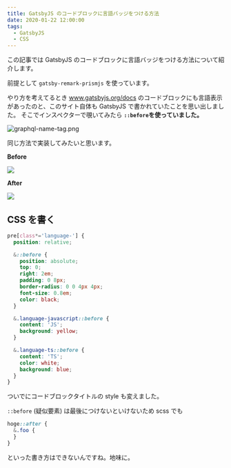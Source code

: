 ```yaml
---
title: GatsbyJS のコードブロックに言語バッジをつける方法
date: 2020-01-22 12:00:00
tags:
  - GatsbyJS
  - CSS
---
```


この記事では GatsbyJS のコードブロックに言語バッジをつける方法について紹介します。

前提として `gatsby-remark-prismjs` を使っています。

やり方を考えてるとき www.gatsbyjs.org/docs のコードブロックにも言語表示があったのと、このサイト自体も GatsbyJS で書かれていたことを思い出しました。
そこでインスペクターで覗いてみたら **`::before`を使っていました。**

![graphql-name-tag.png](https://elzup-image-storage.s3.amazonaws.com/blog/graphql-name-tag.png)

同じ方法で実装してみたいと思います。

**Before**

![](https://elzup-image-storage.s3.amazonaws.com/blog/codeblock-before.png)

**After**

![](https://elzup-image-storage.s3.amazonaws.com/blog/codeblock-after.png)

## CSS を書く

```css:title=globa.scss
pre[class*='language-'] {
  position: relative;

  &::before {
    position: absolute;
    top: 0;
    right: 2em;
    padding: 0 8px;
    border-radius: 0 0 4px 4px;
    font-size: 0.8em;
    color: black;
  }

  &.language-javascript::before {
    content: 'JS';
    background: yellow;
  }

  &.language-ts::before {
    content: 'TS';
    color: white;
    background: blue;
  }
}
```

ついでにコードブロックタイトルの style も変えました。

`::before` (疑似要素) は最後につけないといけないため scss でも

```css
hoge::after {
  &.foo {
  }
}
```

といった書き方はできないんですね。地味に。
